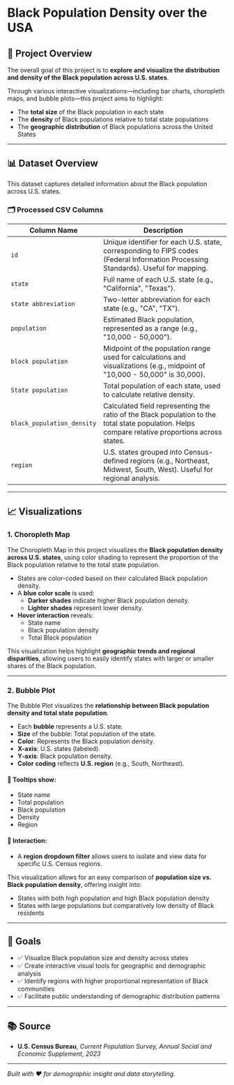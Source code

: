 # Black Population Density over the USA

## 📌 Project Overview

The overall goal of this project is to **explore and visualize the distribution and density of the Black population across U.S. states**. 

Through various interactive visualizations—including bar charts, choropleth maps, and bubble plots—this project aims to highlight:
- The **total size** of the Black population in each state
- The **density** of Black populations relative to total state populations
- The **geographic distribution** of Black populations across the United States

---

## 📊 Dataset Overview

This dataset captures detailed information about the Black population across U.S. states.

### 🗂️ Processed CSV Columns

| Column Name               | Description |
|---------------------------|-------------|
| `id`                      | Unique identifier for each U.S. state, corresponding to FIPS codes (Federal Information Processing Standards). Useful for mapping. |
| `state`                   | Full name of each U.S. state (e.g., "California", "Texas"). |
| `state abbreviation`      | Two-letter abbreviation for each state (e.g., "CA", "TX"). |
| `population`              | Estimated Black population, represented as a range (e.g., "10,000 - 50,000"). |
| `black population`        | Midpoint of the population range used for calculations and visualizations (e.g., midpoint of "10,000 - 50,000" is 30,000). |
| `State population`        | Total population of each state, used to calculate relative density. |
| `black_population_density`| Calculated field representing the ratio of the Black population to the total state population. Helps compare relative proportions across states. |
| `region`                  | U.S. states grouped into Census-defined regions (e.g., Northeast, Midwest, South, West). Useful for regional analysis. |

---

## 📈 Visualizations

### 1. Choropleth Map

The Choropleth Map in this project visualizes the **Black population density across U.S. states**, using color shading to represent the proportion of the Black population relative to the total state population.

- States are color-coded based on their calculated Black population density.
- A **blue color scale** is used:
  - **Darker shades** indicate higher Black population density.
  - **Lighter shades** represent lower density.
- **Hover interaction** reveals:
  - State name  
  - Black population density  
  - Total Black population  

This visualization helps highlight **geographic trends and regional disparities**, allowing users to easily identify states with larger or smaller shares of the Black population.

---

### 2. Bubble Plot

The Bubble Plot visualizes the **relationship between Black population density and total state population**.

- Each **bubble** represents a U.S. state.
- **Size** of the bubble: Total population of the state.
- **Color**: Represents the Black population density.
- **X-axis**: U.S. states (labeled).
- **Y-axis**: Black population density.
- **Color coding** reflects **U.S. region** (e.g., South, Northeast).

#### 💬 Tooltips show:
- State name  
- Total population  
- Black population  
- Density  
- Region  

#### 🔀 Interaction:
- A **region dropdown filter** allows users to isolate and view data for specific U.S. Census regions.

This visualization allows for an easy comparison of **population size vs. Black population density**, offering insight into:
- States with both high population and high Black population density  
- States with large populations but comparatively low density of Black residents  

---

## 🧭 Goals

- ✅ Visualize Black population size and density across states
- ✅ Create interactive visual tools for geographic and demographic analysis
- ✅ Identify regions with higher proportional representation of Black communities
- ✅ Facilitate public understanding of demographic distribution patterns

---

## 📚 Source

- **U.S. Census Bureau**, *Current Population Survey, Annual Social and Economic Supplement, 2023*

---

*Built with ❤️ for demographic insight and data storytelling.*
